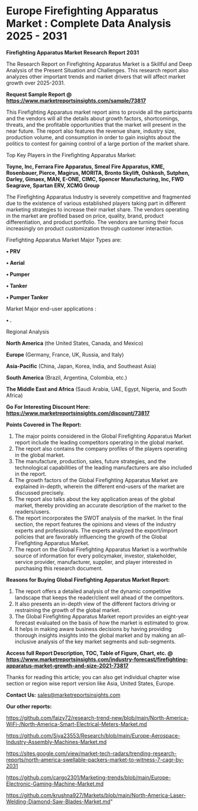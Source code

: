 # Europe Firefighting Apparatus Market : Complete Data Analysis 2025 - 2031

<strong>Firefighting Apparatus Market Research Report 2031</strong>

The Research Report on Firefighting Apparatus Market is a Skillful and Deep Analysis of the Present Situation and Challenges. This research report also analyzes other important trends and market drivers that will affect market growth over 2025-2031.

<strong>Request Sample Report @ <a href=https://www.marketreportsinsights.com/sample/73817>https://www.marketreportsinsights.com/sample/73817</a></strong>

This Firefighting Apparatus market report aims to provide all the participants and the vendors will all the details about growth factors, shortcomings, threats, and the profitable opportunities that the market will present in the near future. The report also features the revenue share, industry size, production volume, and consumption in order to gain insights about the politics to contest for gaining control of a large portion of the market share.

Top Key Players in the Firefighting Apparatus Market:

<strong>Toyne, Inc, Ferrara Fire Apparatus, Smeal Fire Apparatus, KME, Rosenbauer, Pierce, Magirus, MORITA, Bronto Skylift, Oshkosh, Sutphen, Darley, Gimaex, MAN, E-ONE, CIMC, Spencer Manufacturing, Inc, FWD Seagrave, Spartan ERV, XCMG Group</strong>

The Firefighting Apparatus Industry is severely competitive and fragmented due to the existence of various established players taking part in different marketing strategies to increase their market share. The vendors operating in the market are profiled based on price, quality, brand, product differentiation, and product portfolio. The vendors are turning their focus increasingly on product customization through customer interaction.

Firefighting Apparatus Market Major Types are:

<strong>• PRV

• Aerial

• Pumper

• Tanker

• Pumper Tanker</strong>

Market Major end-user applications :

<strong>• .</strong>

Regional Analysis

</u><strong><b>North America</b></strong> (the United States, Canada, and Mexico)

<strong><b>Europe </b></strong>(Germany, France, UK, Russia, and Italy)

<strong><b>Asia-Pacific</b></strong> (China, Japan, Korea, India, and Southeast Asia)

<strong><b>South America</b></strong> (Brazil, Argentina, Colombia, etc.)

<strong><b>The Middle East and Africa</b></strong> (Saudi Arabia, UAE, Egypt, Nigeria, and South Africa)

<strong>Go For Interesting Discount Here: <a href=https://www.marketreportsinsights.com/discount/73817>https://www.marketreportsinsights.com/discount/73817</a></strong>

<strong>Points Covered in The Report:</strong>
<ol>
  <li>The major points considered in the Global Firefighting Apparatus Market report include the leading competitors operating in the global market.</li>
  <li>The report also contains the company profiles of the players operating in the global market.</li>
  <li>The manufacture, production, sales, future strategies, and the technological capabilities of the leading manufacturers are also included in the report.</li>
  <li>The growth factors of the Global Firefighting Apparatus Market are explained in-depth, wherein the different end-users of the market are discussed precisely.</li>
  <li>The report also talks about the key application areas of the global market, thereby providing an accurate description of the market to the readers/users.</li>
  <li>The report incorporates the SWOT analysis of the market. In the final section, the report features the opinions and views of the industry experts and professionals. The experts analyzed the export/import policies that are favorably influencing the growth of the Global Firefighting Apparatus Market.</li>
  <li>The report on the Global Firefighting Apparatus Market is a worthwhile source of information for every policymaker, investor, stakeholder, service provider, manufacturer, supplier, and player interested in purchasing this research document.</li>
</ol>
<strong>Reasons for Buying Global Firefighting Apparatus Market Report:</strong>

<ol>
  <li>The report offers a detailed analysis of the dynamic competitive landscape that keeps the reader/client well ahead of the competitors.</li>
  <li>It also presents an in-depth view of the different factors driving or restraining the growth of the global market.</li>
  <li>The Global Firefighting Apparatus Market report provides an eight-year forecast evaluated on the basis of how the market is estimated to grow.</li>
  <li>It helps in making aware business decisions by having providing thorough insights insights into the global market and by making an all-inclusive analysis of the key market segments and sub-segments.</li>
</ol>
<strong>Access full Report Description, TOC, Table of Figure, Chart, etc. @ <a href=https://www.marketreportsinsights.com/industry-forecast/firefighting-apparatus-market-growth-and-size-2021-73817>https://www.marketreportsinsights.com/industry-forecast/firefighting-apparatus-market-growth-and-size-2021-73817</a></strong>


Thanks for reading this article; you can also get individual chapter wise section or region wise report version like Asia, United States, Europe.

<strong>Contact Us:</strong>
sales@marketreportsinsights.com

<strong>Our other reports:</strong>

<a href=https://github.com/faizy72/research-trend-new/blob/main/North-America-WiFi-/North-America-Smart-Electrical-Meters-Market.md>https://github.com/faizy72/research-trend-new/blob/main/North-America-WiFi-/North-America-Smart-Electrical-Meters-Market.md</a>

<a href=https://github.com/Siya23553/Research/blob/main/Europe-Aerospace-Industry-Assembly-Machines-Market.md>https://github.com/Siya23553/Research/blob/main/Europe-Aerospace-Industry-Assembly-Machines-Market.md</a>

<a href=https://sites.google.com/view/market-tech-radars/trending-research-reports/north-america-swellable-packers-market-to-witness-7-cagr-by-2031>https://sites.google.com/view/market-tech-radars/trending-research-reports/north-america-swellable-packers-market-to-witness-7-cagr-by-2031</a>

<a href=https://github.com/cargo2301/Marketing-trends/blob/main/Europe-Electronic-Gaming-Machine-Market.md>https://github.com/cargo2301/Marketing-trends/blob/main/Europe-Electronic-Gaming-Machine-Market.md</a>

<a href=https://github.com/krushna927/Markets/blob/main/North-America-Laser-Welding-Diamond-Saw-Blades-Market.md>https://github.com/krushna927/Markets/blob/main/North-America-Laser-Welding-Diamond-Saw-Blades-Market.md</a>"
